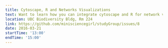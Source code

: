 ```yaml
---
title: Cytoscape, R and Networks Visualizations
text: Want to learn how you can integrate cytoscape and R for network visualization?
location: UBC Biodiversity Bldg, Rm 224
link: https://github.com/minisciencegirl/studyGroup/issues/8
date: 2016-03-21
startTime: '13:00'
endTime: '15:00'
---
```

